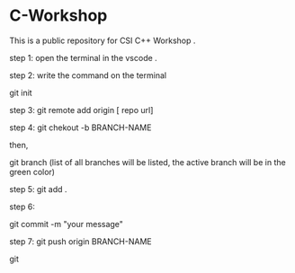 # C-Workshop
This is a public repository for CSI C++ Workshop .

step 1:
open the terminal in the vscode .

step 2:
write the command on the terminal

git init

step 3:
git remote add origin [ repo url]

step 4:
git chekout -b BRANCH-NAME

then,

git branch 
(list of all branches will be listed, the active branch will be in the green color)

step 5:
git add .

step 6:

git commit -m "your message"

step 7:
git push origin BRANCH-NAME



git 
